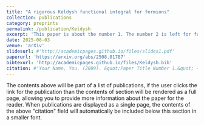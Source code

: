 ```yaml
---
title: "A rigorous Keldysh functional integral for fermions"
collection: publications
category: preprints
permalink: /publication/Keldysh
excerpt: 'This paper is about the number 1. The number 2 is left for future work.'
date: 2025-08-03
venue: 'arXiv'
slidesurl: #'http://academicpages.github.io/files/slides1.pdf'
paperurl: 'https://arxiv.org/abs/2508.01787'
bibtexurl: 'http://academicpages.github.io/files/Keldysh.bib'
citation: #'Your Name, You. (2009). &quot;Paper Title Number 1.&quot; <i>Journal 1</i>. 1(1).'
---
```

The contents above will be part of a list of publications, if the user clicks the link for the publication than the contents of section will be rendered as a full page, allowing you to provide more information about the paper for the reader. When publications are displayed as a single page, the contents of the above "citation" field will automatically be included below this section in a smaller font.
